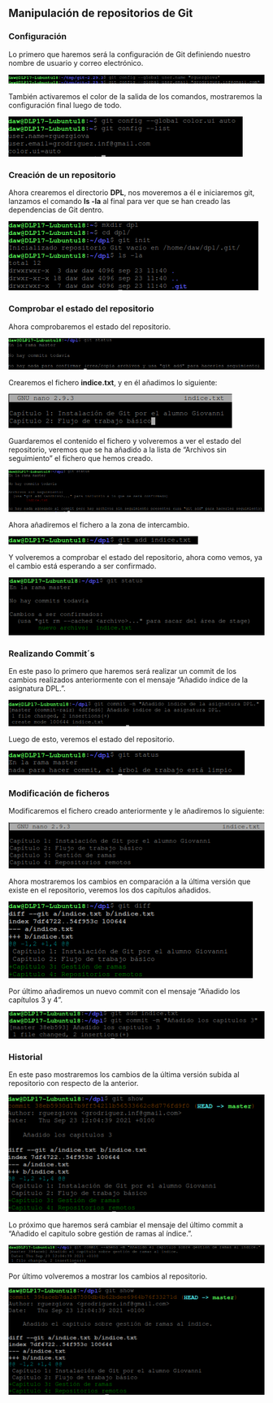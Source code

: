 ## **Manipulación de repositorios de Git**
### **Configuración**
Lo primero que haremos será la configuración de Git definiendo nuestro nombre de usuario y correo electrónico.

![Configuración de usuario y correo electrónico](img/manipulacion/1.png)

También activaremos el color de la salida de los comandos, mostraremos la configuración final luego de todo.

![Configuración del color de salida](img/manipulacion/2.png)

### **Creación de un repositorio**
Ahora crearemos el directorio **DPL**, nos moveremos a él e iniciaremos git, lanzamos el comando **ls -la** al final para ver que se han creado las dependencias de Git dentro.

![Creación del directorio DPL, iniciación de Git en él y comprobación de las dependencias de Git](img/manipulacion/3.png)

### **Comprobar el estado del repositorio**
Ahora comprobaremos el estado del repositorio.

![Comprobación del estado del directorio](img/manipulacion/4.png)

Crearemos el fichero **indice.txt**, y en él añadimos lo siguiente:

![Creación del fichero indice.txt con datos introducidos](img/manipulacion/5.png)

Guardaremos el contenido el fichero y volveremos a ver el estado del repositorio, veremos que se ha añadido a la lista de “Archivos sin seguimiento” el fichero que hemos creado.

![Comprobación del estado dle repositorio](img/manipulacion/6.png)

Ahora añadiremos el fichero a la zona de intercambio.

![Añadido el fichero a la zona de intercambio local](img/manipulacion/7.png)

Y volveremos a comprobar el estado del repositorio, ahora como vemos, ya el cambio está esperando a ser confirmado.

![Comprobación del directorio](img/manipulacion/8.png)

### **Realizando Commit´s**
En este paso lo primero que haremos será realizar un commit de los cambios realizados anteriormente con el mensaje “Añadido índice de la asignatura DPL.”.

![Realización del primer commit](img/manipulacion/9.png)

Luego de esto, veremos el estado del repositorio.

![Comprobar estado del repositorio](img/manipulacion/10.png)

### **Modificación de ficheros**
Modificaremos el fichero creado anteriormente y le añadiremos lo siguiente:

![Modificación del fichero añadiendo información adicional](img/manipulacion/11.png)

Ahora mostraremos los cambios en comparación a la última versión que existe en el repositorio, veremos los dos capítulos añadidos.

![Comprobación de los cambios realizados](img/manipulacion/12.png)

Por último añadiremos un nuevo commit con el mensaje “Añadido los capítulos 3  y 4”.

![Realización de un commit nuevo](img/manipulacion/13.png)

### **Historial**
En este paso mostraremos los cambios de la última versión subida al repositorio con respecto de la anterior.

![Comprobación de cambios respecto al directorio](img/manipulacion/14.png)

Lo próximo que haremos será cambiar el mensaje del último commit a “Añadido el capitulo sobre gestión de ramas al índice.”.

![Actualización del mensaje de commit](img/manipulacion/15.png)

Por último volveremos a mostrar los cambios al repositorio.

![Comprobación de los cambios en el repositorio](img/manipulacion/16.png)
